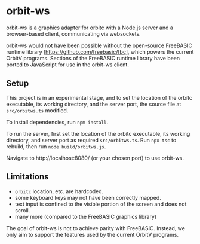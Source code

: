 # orbit-ws

orbit-ws is a graphics adapter for orbitc with a Node.js server and a
browser-based client, communicating via websockets.

orbit-ws would not have been possible without the open-source FreeBASIC
runtime library [https://github.com/freebasic/fbc], which powers the current
OrbitV programs. Sections of the FreeBASIC runtime library have been
ported to JavaScript for use in the orbit-ws client.

## Setup

This project is in an experimental stage, and to set the location of
the orbitc executable, its working directory, and the server port,
the source file at `src/orbitws.ts` modified.

To install dependencies, run `npm install`.

To run the server, first set the location of the orbitc executable,
its working directory, and server port as required `src/orbitws.ts`.
Run `npx tsc` to rebuild, then run `node build/orbitws.js`.

Navigate to http://localhost:8080/ (or your chosen port) to use orbit-ws.

## Limitations

- `orbitc` location, etc. are hardcoded.
- some keyboard keys may not have been correctly mapped.
- text input is confined to the visible portion of the screen
  and does not scroll.
- many more (compared to the FreeBASIC graphics library)

The goal of orbit-ws is not to achieve parity with FreeBASIC.
Instead, we only aim to support the features used by the current
OrbitV programs.
